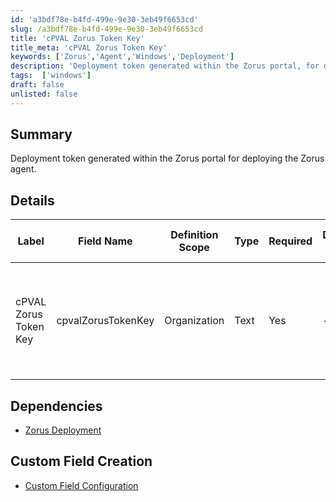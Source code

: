 ```yaml
---
id: 'a3bdf78e-b4fd-499e-9e30-3eb49f6653cd'
slug: /a3bdf78e-b4fd-499e-9e30-3eb49f6653cd
title: 'cPVAL Zorus Token Key'
title_meta: 'cPVAL Zorus Token Key'
keywords: ['Zorus','Agent','Windows','Deployment']
description: 'Deployment token generated within the Zorus portal, for deploying the Zorus agent.'
tags:  ['windows']
draft: false
unlisted: false
---
```


## Summary
Deployment token generated within the Zorus portal for deploying the Zorus agent.

## Details

| Label                 | Field Name         | Definition Scope | Type | Required | Default Value | Technician Permission | Automation Permission | API Permission | Description                                                                        | Tool Tip | Footer Text | Custom Field Tab Name |
| --------------------- | ------------------ | ---------------- | ---- | -------- | ------------- | --------------------- | --------------------- | -------------- | ---------------------------------------------------------------------------------- | -------- | ----------- | --------------------- |
| cPVAL Zorus Token Key | cpvalZorusTokenKey | Organization     | Text | Yes      | -             | Editable              | Read/Write            | Read/Write     | Deployment token generated within the Zorus portal, for deploying the Zorus agent. | -        | -           | Zorus Deployment      |

## Dependencies
- [Zorus Deployment](/docs/da444ba9-ae51-48f8-8913-35f206579b04)

## Custom Field Creation

- [Custom Field Configuration](https://github.com/ProVal-Tech/ninjarmm/blob/main/custom-fields/cpval-zorus-token-key.toml)
